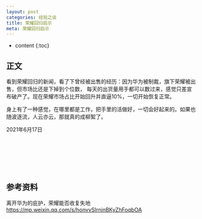 ```yaml
---
layout: post
categories: 经验之谈
title: 荣耀回归启示
meta: 荣耀回归启示
---
```

* content
{:toc}

## 正文

看到荣耀回归的新闻，看了下曾经被出售的经历：因为华为被制裁，旗下荣耀被出售，但市场比还是下掉到个位数，
每天的出货量用手都可以数过来，感觉只差宣布破产了。现在荣耀市场占比开始回升并直逼10%，一切开始恢复正常。

身上有了一种感觉，在哪里都是工作，把手里的活做好，一切会好起来的。如果也随波逐流，人云亦云，那就真的成柳絮了。

2021年6月17日

<br/><br/><br/><br/><br/>
## 参考资料

离开华为的庇护，荣耀能否收复失地  <https://mp.weixin.qq.com/s/honvvSIrninBKyZhFoqbOA>



